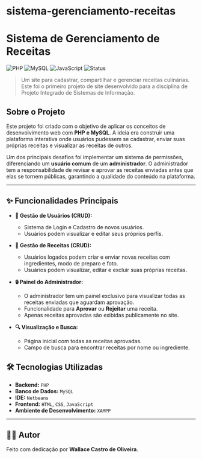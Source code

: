 # sistema-gerenciamento-receitas
#  Sistema de Gerenciamento de Receitas

![PHP](https://img.shields.io/badge/PHP-777BB4?style=for-the-badge&logo=php&logoColor=white)
![MySQL](https://img.shields.io/badge/MySQL-4479A1?style=for-the-badge&logo=mysql&logoColor=white)
![JavaScript](https://img.shields.io/badge/JavaScript-F7DF1E?style=for-the-badge&logo=javascript&logoColor=black)
![Status](https://img.shields.io/badge/status-Concluído-green.svg)

> Um site para cadastrar, compartilhar e gerenciar receitas culinárias. Este foi o primeiro projeto de site desenvolvido para a disciplina de Projeto Integrado de Sistemas de Informação.

##  Sobre o Projeto

Este projeto foi criado com o objetivo de aplicar os conceitos de desenvolvimento web com **PHP e MySQL**. A ideia era construir uma plataforma interativa onde usuários pudessem se cadastrar, enviar suas próprias receitas e visualizar as receitas de outros.

Um dos principais desafios foi implementar um sistema de permissões, diferenciando um **usuário comum** de um **administrador**. O administrador tem a responsabilidade de revisar e aprovar as receitas enviadas antes que elas se tornem públicas, garantindo a qualidade do conteúdo na plataforma.

---

## ✨ Funcionalidades Principais

- **👤 Gestão de Usuários (CRUD):**
  - Sistema de Login e Cadastro de novos usuários.
  - Usuários podem visualizar e editar seus próprios perfis.

- **🍳 Gestão de Receitas (CRUD):**
  - Usuários logados podem criar e enviar novas receitas com ingredientes, modo de preparo e foto.
  - Usuários podem visualizar, editar e excluir suas próprias receitas.

- **🔒 Painel do Administrador:**
  - O administrador tem um painel exclusivo para visualizar todas as receitas enviadas que aguardam aprovação.
  - Funcionalidade para **Aprovar** ou **Rejeitar** uma receita.
  - Apenas receitas aprovadas são exibidas publicamente no site.

- **🔍 Visualização e Busca:**
  - Página inicial com todas as receitas aprovadas.
  - Campo de busca para encontrar receitas por nome ou ingrediente.

## 🛠️ Tecnologias Utilizadas

- **Backend:** `PHP`
- **Banco de Dados:** `MySQL`
- **IDE:** `Netbeans`
- **Frontend:** `HTML`, `CSS`, `JavaScript`
- **Ambiente de Desenvolvimento:** `XAMPP`

---

## 👨‍💻 Autor

Feito com dedicação por **Wallace Castro de Oliveira**.
